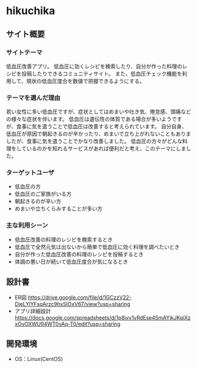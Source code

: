 # hikuchika

## サイト概要
### サイトテーマ
低血圧改善アプリ。
低血圧に効くレシピを検索したり、自分が作った料理のレシピを投稿したりできるコミュニティサイト。
また、低血圧チェック機能を利用して、現状の低血圧度合を数値で把握できるようにする。

### テーマを選んだ理由
若い女性に多い低血圧ですが、症状としてはめまいや吐き気、倦怠感、頭痛などの様々な症状を伴います。
低血圧は遺伝性の体質である場合が多いようですが、食事に気を遣うことで低血圧は改善すると考えられています。
自分自身、低血圧が原因で朝起きるのが辛かったり、めまいで立ち上がれないこともありましたが、食事に気を遣うことでかなり改善しました。
低血圧の方々がどんな料理をしているのかを知れるサービスがあれば便利だと考え、このテーマにしました。

### ターゲットユーザ
- 低血圧の方
- 低血圧のご家族がいる方
- 朝起きるのが辛い方
- めまいや立ちくらみすることが多い方

### 主な利用シーン
- 低血圧改善の料理のレシピを検索するとき
- 低血圧で全然元気は出ないから簡単で低血圧に効く料理を調べたいとき
- 自分が作った低血圧改善の料理のレシピを投稿するとき
- 体調の悪い日が続いて低血圧度合が気になるとき

## 設計書
- ER図
https://drive.google.com/file/d/1GCzzV22-DjeLYlYFsqArzc9hxSIOxV67/view?usp=sharing
- アプリ詳細設計
https://docs.google.com/spreadsheets/d/1p8ivv1vRdEse4SmAYjkJKqjXzxOvOXWU94WT0vAq-T0/edit?usp=sharing

## 開発環境
- OS：Linux(CentOS)